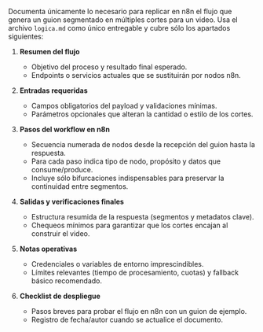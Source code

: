 Documenta únicamente lo necesario para replicar en n8n el flujo que genera un guion segmentado en múltiples cortes para un video. Usa el archivo `logica.md` como único entregable y cubre sólo los apartados siguientes:

1. **Resumen del flujo**
    - Objetivo del proceso y resultado final esperado.
    - Endpoints o servicios actuales que se sustituirán por nodos n8n.

2. **Entradas requeridas**
    - Campos obligatorios del payload y validaciones mínimas.
    - Parámetros opcionales que alteran la cantidad o estilo de los cortes.

3. **Pasos del workflow en n8n**
    - Secuencia numerada de nodos desde la recepción del guion hasta la respuesta.
    - Para cada paso indica tipo de nodo, propósito y datos que consume/produce.
    - Incluye sólo bifurcaciones indispensables para preservar la continuidad entre segmentos.

4. **Salidas y verificaciones finales**
    - Estructura resumida de la respuesta (segmentos y metadatos clave).
    - Chequeos mínimos para garantizar que los cortes encajan al construir el video.

5. **Notas operativas**
    - Credenciales o variables de entorno imprescindibles.
    - Límites relevantes (tiempo de procesamiento, cuotas) y fallback básico recomendado.

6. **Checklist de despliegue**
    - Pasos breves para probar el flujo en n8n con un guion de ejemplo.
    - Registro de fecha/autor cuando se actualice el documento.